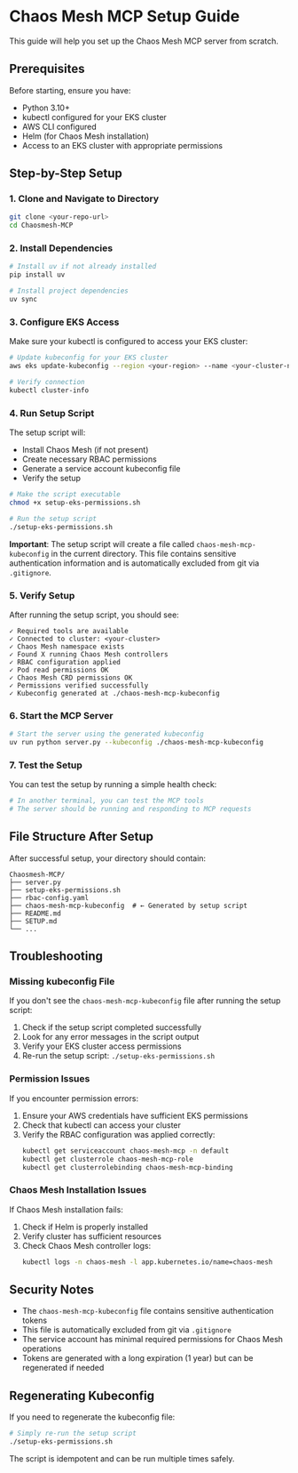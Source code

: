 # Chaos Mesh MCP Setup Guide

This guide will help you set up the Chaos Mesh MCP server from scratch.

## Prerequisites

Before starting, ensure you have:

- Python 3.10+
- kubectl configured for your EKS cluster
- AWS CLI configured
- Helm (for Chaos Mesh installation)
- Access to an EKS cluster with appropriate permissions

## Step-by-Step Setup

### 1. Clone and Navigate to Directory

```bash
git clone <your-repo-url>
cd Chaosmesh-MCP
```

### 2. Install Dependencies

```bash
# Install uv if not already installed
pip install uv

# Install project dependencies
uv sync
```

### 3. Configure EKS Access

Make sure your kubectl is configured to access your EKS cluster:

```bash
# Update kubeconfig for your EKS cluster
aws eks update-kubeconfig --region <your-region> --name <your-cluster-name>

# Verify connection
kubectl cluster-info
```

### 4. Run Setup Script

The setup script will:
- Install Chaos Mesh (if not present)
- Create necessary RBAC permissions
- Generate a service account kubeconfig file
- Verify the setup

```bash
# Make the script executable
chmod +x setup-eks-permissions.sh

# Run the setup script
./setup-eks-permissions.sh
```

**Important**: The setup script will create a file called `chaos-mesh-mcp-kubeconfig` in the current directory. This file contains sensitive authentication information and is automatically excluded from git via `.gitignore`.

### 5. Verify Setup

After running the setup script, you should see:

```
✓ Required tools are available
✓ Connected to cluster: <your-cluster>
✓ Chaos Mesh namespace exists
✓ Found X running Chaos Mesh controllers
✓ RBAC configuration applied
✓ Pod read permissions OK
✓ Chaos Mesh CRD permissions OK
✓ Permissions verified successfully
✓ Kubeconfig generated at ./chaos-mesh-mcp-kubeconfig
```

### 6. Start the MCP Server

```bash
# Start the server using the generated kubeconfig
uv run python server.py --kubeconfig ./chaos-mesh-mcp-kubeconfig
```

### 7. Test the Setup

You can test the setup by running a simple health check:

```bash
# In another terminal, you can test the MCP tools
# The server should be running and responding to MCP requests
```

## File Structure After Setup

After successful setup, your directory should contain:

```
Chaosmesh-MCP/
├── server.py
├── setup-eks-permissions.sh
├── rbac-config.yaml
├── chaos-mesh-mcp-kubeconfig  # ← Generated by setup script
├── README.md
├── SETUP.md
└── ...
```

## Troubleshooting

### Missing kubeconfig File

If you don't see the `chaos-mesh-mcp-kubeconfig` file after running the setup script:

1. Check if the setup script completed successfully
2. Look for any error messages in the script output
3. Verify your EKS cluster access permissions
4. Re-run the setup script: `./setup-eks-permissions.sh`

### Permission Issues

If you encounter permission errors:

1. Ensure your AWS credentials have sufficient EKS permissions
2. Check that kubectl can access your cluster
3. Verify the RBAC configuration was applied correctly:
   ```bash
   kubectl get serviceaccount chaos-mesh-mcp -n default
   kubectl get clusterrole chaos-mesh-mcp-role
   kubectl get clusterrolebinding chaos-mesh-mcp-binding
   ```

### Chaos Mesh Installation Issues

If Chaos Mesh installation fails:

1. Check if Helm is properly installed
2. Verify cluster has sufficient resources
3. Check Chaos Mesh controller logs:
   ```bash
   kubectl logs -n chaos-mesh -l app.kubernetes.io/name=chaos-mesh
   ```

## Security Notes

- The `chaos-mesh-mcp-kubeconfig` file contains sensitive authentication tokens
- This file is automatically excluded from git via `.gitignore`
- The service account has minimal required permissions for Chaos Mesh operations
- Tokens are generated with a long expiration (1 year) but can be regenerated if needed

## Regenerating Kubeconfig

If you need to regenerate the kubeconfig file:

```bash
# Simply re-run the setup script
./setup-eks-permissions.sh
```

The script is idempotent and can be run multiple times safely.
